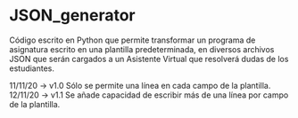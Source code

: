 # JSON_generator
Código escrito en Python que permite transformar un programa de asignatura escrito en una plantilla predeterminada, en diversos archivos JSON que serán cargados a un Asistente Virtual que resolverá dudas de los estudiantes.

11/11/20 -> v1.0 Sólo se permite una línea en cada campo de la plantilla.
12/11/20 -> v1.1 Se añade capacidad de escribir más de una línea por campo de la plantilla.